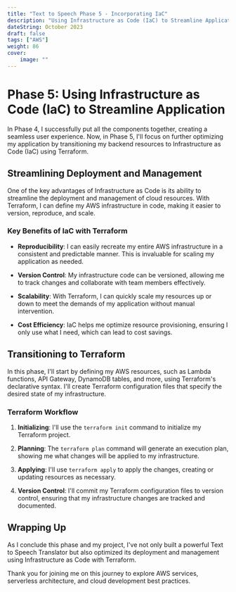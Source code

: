 ```yaml
---
title: "Text to Speech Phase 5 - Incorporating IaC"
description: "Using Infrastructure as Code (IaC) to Streamline Application."
dateString: October 2023
draft: false
tags: ["AWS"]
weight: 86
cover:
    image: ""
---
```


# Phase 5: Using Infrastructure as Code (IaC) to Streamline Application

In Phase 4, I successfully put all the components together, creating a seamless user experience. Now, in Phase 5, I'll focus on further optimizing my application by transitioning my backend resources to Infrastructure as Code (IaC) using Terraform.

## Streamlining Deployment and Management

One of the key advantages of Infrastructure as Code is its ability to streamline the deployment and management of cloud resources. With Terraform, I can define my AWS infrastructure in code, making it easier to version, reproduce, and scale.

### Key Benefits of IaC with Terraform

- **Reproducibility**: I can easily recreate my entire AWS infrastructure in a consistent and predictable manner. This is invaluable for scaling my application as needed.

- **Version Control**: My infrastructure code can be versioned, allowing me to track changes and collaborate with team members effectively.

- **Scalability**: With Terraform, I can quickly scale my resources up or down to meet the demands of my application without manual intervention.

- **Cost Efficiency**: IaC helps me optimize resource provisioning, ensuring I only use what I need, which can lead to cost savings.

## Transitioning to Terraform

In this phase, I'll start by defining my AWS resources, such as Lambda functions, API Gateway, DynamoDB tables, and more, using Terraform's declarative syntax. I'll create Terraform configuration files that specify the desired state of my infrastructure.

### Terraform Workflow

1. **Initializing**: I'll use the `terraform init` command to initialize my Terraform project.

2. **Planning**: The `terraform plan` command will generate an execution plan, showing me what changes will be applied to my infrastructure.

3. **Applying**: I'll use `terraform apply` to apply the changes, creating or updating resources as necessary.

4. **Version Control**: I'll commit my Terraform configuration files to version control, ensuring that my infrastructure changes are tracked and documented.

## Wrapping Up

As I conclude this phase and my project, I've not only built a powerful Text to Speech Translator but also optimized its deployment and management using Infrastructure as Code with Terraform.

Thank you for joining me on this journey to explore AWS services, serverless architecture, and cloud development best practices.
